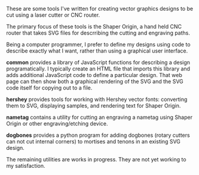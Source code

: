 These are some tools I've written for creating vector graphics designs
to be cut using a laser cutter or CNC router.

The primary focus of these tools is the Shaper Origin, a hand held CNC
router that takes SVG files for descrribing the cutting and engraving
paths.

Being a computer programmer, I prefer to define my designs using code
to describe exactly what I want, rather than using a graphical user
interface.

<b>common</b> provides a library of JavaScript functions for
describing a design programatically.  I typically create an HTML file
that imports this library and adds additional JavaScript code to
define a particular design.  That web page can then show both a
graphical rendering of the SVG and the SVG code itself for copying out
to a file. 

<b>hershey</b> provides tools for working with Hershey vector fonts:
converting them to SVG, displaying samples, and rendering text for
Shaper Origin.

<b>nametag</b> contains a utility for cutting an engraving a nametag
using Shaper Origin or other engraving/etching device.

<b>dogbones</b> provides a python program for adding dogbones (rotary
cutters can not cut internal corners) to mortises and tenons in an
existing SVG design.

The remaining utilities are works in progress.  They are not yet
working to my satisfaction.

